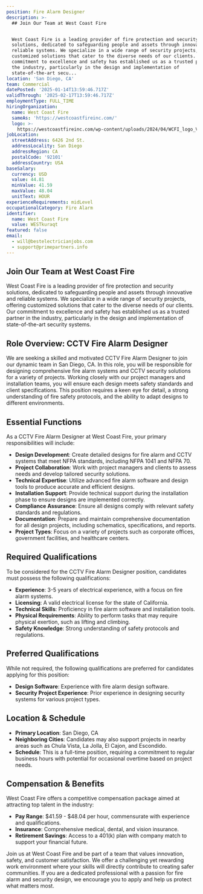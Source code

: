 ```yaml
---
position: Fire Alarm Designer
description: >-
  ## Join Our Team at West Coast Fire


  West Coast Fire is a leading provider of fire protection and security
  solutions, dedicated to safeguarding people and assets through innovative and
  reliable systems. We specialize in a wide range of security projects, offering
  customized solutions that cater to the diverse needs of our clients. Our
  commitment to excellence and safety has established us as a trusted partner in
  the industry, particularly in the design and implementation of
  state-of-the-art secu...
location: 'San Diego, CA'
team: Commercial
datePosted: '2025-01-14T13:59:46.717Z'
validThrough: '2025-02-17T13:59:46.717Z'
employmentType: FULL_TIME
hiringOrganization:
  name: West Coast Fire
  sameAs: 'https://westcoastfireinc.com/'
  logo: >-
    https://westcoastfireinc.com/wp-content/uploads/2024/04/WCFI_logo_V1_Transparent-1-800x294.png
jobLocation:
  streetAddress: 6426 2nd St.
  addressLocality: San Diego
  addressRegion: CA
  postalCode: '92101'
  addressCountry: USA
baseSalary:
  currency: USD
  value: 44.81
  minValue: 41.59
  maxValue: 48.04
  unitText: HOUR
experienceRequirements: midLevel
occupationalCategory: Fire Alarm
identifier:
  name: West Coast Fire
  value: WESTkuraqt
featured: false
email:
  - will@bestelectricianjobs.com
  - support@primepartners.info
---
```




## Join Our Team at West Coast Fire

West Coast Fire is a leading provider of fire protection and security solutions, dedicated to safeguarding people and assets through innovative and reliable systems. We specialize in a wide range of security projects, offering customized solutions that cater to the diverse needs of our clients. Our commitment to excellence and safety has established us as a trusted partner in the industry, particularly in the design and implementation of state-of-the-art security systems.

## Role Overview: CCTV Fire Alarm Designer

We are seeking a skilled and motivated CCTV Fire Alarm Designer to join our dynamic team in San Diego, CA. In this role, you will be responsible for designing comprehensive fire alarm systems and CCTV security solutions for a variety of projects. Working closely with our project managers and installation teams, you will ensure each design meets safety standards and client specifications. This position requires a keen eye for detail, a strong understanding of fire safety protocols, and the ability to adapt designs to different environments.

## Essential Functions

As a CCTV Fire Alarm Designer at West Coast Fire, your primary responsibilities will include:

- **Design Development**: Create detailed designs for fire alarm and CCTV systems that meet NFPA standards, including NFPA 1041 and NFPA 70.
- **Project Collaboration**: Work with project managers and clients to assess needs and develop tailored security solutions.
- **Technical Expertise**: Utilize advanced fire alarm software and design tools to produce accurate and efficient designs.
- **Installation Support**: Provide technical support during the installation phase to ensure designs are implemented correctly.
- **Compliance Assurance**: Ensure all designs comply with relevant safety standards and regulations.
- **Documentation**: Prepare and maintain comprehensive documentation for all design projects, including schematics, specifications, and reports.
- **Project Types**: Focus on a variety of projects such as corporate offices, government facilities, and healthcare centers.

## Required Qualifications

To be considered for the CCTV Fire Alarm Designer position, candidates must possess the following qualifications:

- **Experience**: 3-5 years of electrical experience, with a focus on fire alarm systems.
- **Licensing**: A valid electrical license for the state of California.
- **Technical Skills**: Proficiency in fire alarm software and installation tools.
- **Physical Requirements**: Ability to perform tasks that may require physical exertion, such as lifting and climbing.
- **Safety Knowledge**: Strong understanding of safety protocols and regulations.

## Preferred Qualifications

While not required, the following qualifications are preferred for candidates applying for this position:

- **Design Software**: Experience with fire alarm design software.
- **Security Project Experience**: Prior experience in designing security systems for various project types.

## Location & Schedule

- **Primary Location**: San Diego, CA
- **Neighboring Cities**: Candidates may also support projects in nearby areas such as Chula Vista, La Jolla, El Cajon, and Escondido.
- **Schedule**: This is a full-time position, requiring a commitment to regular business hours with potential for occasional overtime based on project needs.

## Compensation & Benefits

West Coast Fire offers a competitive compensation package aimed at attracting top talent in the industry:

- **Pay Range**: $41.59 - $48.04 per hour, commensurate with experience and qualifications.
- **Insurance**: Comprehensive medical, dental, and vision insurance.
- **Retirement Savings**: Access to a 401(k) plan with company match to support your financial future.

Join us at West Coast Fire and be part of a team that values innovation, safety, and customer satisfaction. We offer a challenging yet rewarding work environment where your skills will directly contribute to creating safer communities. If you are a dedicated professional with a passion for fire alarm and security design, we encourage you to apply and help us protect what matters most.
